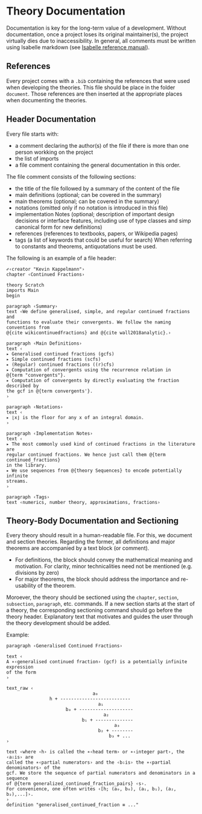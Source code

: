 # Theory Documentation

Documentation is key for the long-term value of a development.
Without documentation, once a project loses its original maintainer(s), the project virtually dies due to inaccessibility.
In general, all comments must be written using Isabelle markdown (see [Isabelle reference manual](https://isabelle.in.tum.de/documentation.html)).

## References
Every project comes with a `.bib` containing the references that were used when developing the theories.
This file should be place in the folder `document`.
Those references are then inserted at the appropriate places when documenting the theories.

## Header Documentation
Every file starts with:
- a comment declaring the author(s) of the file if there is more than one person workking on the project
- the list of imports
- a file comment containing the general documentation
in this order.

The file comment consists of the following sections:
- the title of the file followed by a summary of the content of the file
- main definitions (optional; can be covered in the summary)
- main theorems (optional; can be covered in the summary)
- notations (omitted only if no notation is introduced in this file)
- implementation Notes (optional; description of important design decisions or interface features, including use of type classes and simp canonical form for new definitions)
- references (references to textbooks, papers, or Wikipedia pages)
- tags (a list of keywords that could be useful for search)
When referring to constants and theorems, antiquotations must be used.

The following is an example of a file header:
```isabelle
✐‹creator "Kevin Kappelmann"›
chapter ‹Continued Fractions›

theory Scratch
imports Main
begin

paragraph ‹Summary›
text ‹We define generalised, simple, and regular continued fractions and
functions to evaluate their convergents. We follow the naming conventions from
@{cite wikicontinuedfractions} and @{cite wall2018analytic}.›

paragraph ‹Main Definitions›
text ‹
▸ Generalised continued fractions (gcfs)
▸ Simple continued fractions (scfs)
▸ (Regular) continued fractions ((r)cfs)
▸ Computation of convergents using the recurrence relation in
@{term "convergents"}.
▸ Computation of convergents by directly evaluating the fraction described by
the gcf in @{term convergents'}.
›

paragraph ‹Notations›
text ‹
▸ ⌊x⌋ is the floor for any x of an integral domain.
›

paragraph ‹Implementation Notes›
text ‹
▸ The most commonly used kind of continued fractions in the literature are
regular continued fractions. We hence just call them @{term continued_fractions}
in the library.
▸ We use sequences from @{theory Sequences} to encode potentially infinite
streams.
›

paragraph ‹Tags›
text ‹numerics, number theory, approximations, fractions›
```

## Theory-Body Documentation and Sectioning
Every theory should result in a human-readable file. For this, we document and section theories.
Regarding the former, all definitions and major theorems are accompanied by a text block (or comment).
- For definitions, the block should convey the mathematical meaning and motivation.
For clarity, minor technicalities need not be mentioned (e.g. divisions by zero)
- For major theorems, the block should address the importance and re-usability of the theorem.

Moroever, the theory should be sectioned using the `chapter`, `section`, `subsection`, `paragraph`, etc. commands.
If a new section starts at the start of a theory, the corresponding sectioning command should go before the theory header.
Explanatory text that motivates and guides the user through the theory development should be added. 

Example:
```isabelle
paragraph ‹Generalised Continued Fractions›

text ‹
A ∗‹generalised continued fraction› (gcf) is a potentially infinite expression
of the form
›

text_raw ‹
                                a₀
                h + --------------------------
                                  a₁
                      b₀ + --------------------
                                    a₂
                            b₁ + --------------
                                        a₃
                                  b₂ + --------
                                      b₃ + ...
›

text ‹where ‹h› is called the ∗‹head term› or ∗‹integer part›, the ‹a⇩is› are
called the ∗‹partial numerators› and the ‹b⇩is› the ∗‹partial denominators› of the
gcf. We store the sequence of partial numerators and denominators in a sequence
of @{term generalized_continued_fraction_pairs} ‹s›.
For convenience, one often writes ‹[h; (a₀, b₀), (a₁, b₁), (a₂, b₂),...]›.
›
definition "generalised_continued_fraction ≡ ..."
```


